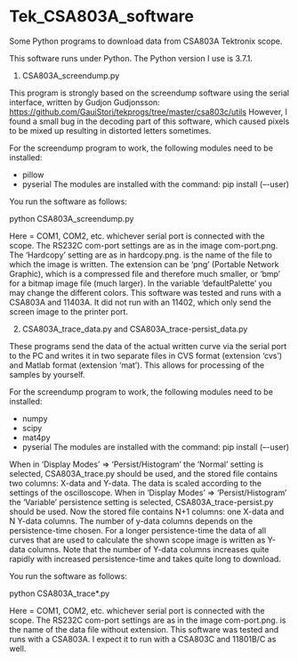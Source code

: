 # Tek_CSA803A_software
Some Python programs to download data from CSA803A Tektronix scope.

This software runs under Python. The Python version I use is 3.7.1.

1. CSA803A_screendump.py

This program is strongly based on the screendump software using the serial interface, written by Gudjon Gudjonsson:  https://github.com/GauiStori/tekprogs/tree/master/csa803c/utils
However, I found a small bug in the decoding part of this software, which caused pixels to be mixed up resulting in distorted letters sometimes.

For the screendump program to work, the following modules need to be installed:
- pillow
- pyserial
The modules are installed with the command: 
pip install (–-user) <module>

You run the software as follows:

python CSA803A_screendump.py <com-port> <filename>

Here <com-port> = COM1, COM2, etc. whichever serial port is connected with the scope. 
The RS232C com-port settings are as in the image com-port.png.
The ‘Hardcopy’ setting are as in hardcopy.png.
<filename> is the name of the file to which the image is written. The extension can be ‘png’ (Portable Network Graphic), which is a compressed file and therefore much smaller, or ‘bmp’ for a bitmap image file (much larger).
In the variable ‘defaultPalette’ you may change the different colors.
This software was tested and runs with a CSA803A and 11403A. It did not run with an 11402, which only send the screen image to the printer port.


2. CSA803A_trace_data.py and CSA803A_trace-persist_data.py

These programs send the data of the actual written curve via the serial port to the PC and writes it in two separate files in CVS format (extension ‘cvs’) and Matlab format (extension ‘mat’). This allows for processing of the samples by yourself.

For the screendump program to work, the following modules need to be installed:
- numpy
- scipy
- mat4py
- pyserial
The modules are installed with the command: 
pip install (–-user) <module>
 
When in ‘Display Modes’ => ‘Persist/Histogram’ the ‘Normal’ setting is selected, CSA803A_trace.py should be used, and the stored file contains two columns: X-data and Y-data. The data is scaled according to the settings of the oscilloscope.
When in ‘Display Modes’ => ‘Persist/Histogram’ the ‘Variable’ persistence setting is selected, CSA803A_trace-persist.py should be used. Now the stored file contains N+1 columns: one X-data and N Y-data columns. The number of y-data columns depends on the persistence-time chosen. For a longer persistence-time the data of all curves that are used to calculate the shown scope image is written as Y-data columns. Note that the number of Y-data columns increases quite rapidly with increased persistence-time and takes quite long to download.

You run the software as follows:

python CSA803A_trace*.py <com-port> <filename>

Here <com-port> = COM1, COM2, etc. whichever serial port is connected with the scope. 
The RS232C com-port settings are as in the image com-port.png.
<filename> is the name of the data file without extension.
This software was tested and runs with a CSA803A. I expect it to run with a CSA803C and 11801B/C as well.

